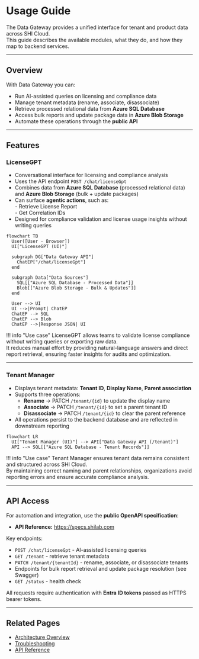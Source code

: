 # Usage Guide

The Data Gateway provides a unified interface for tenant and product data across SHI Cloud.  
This guide describes the available modules, what they do, and how they map to backend services.

---

## Overview

With Data Gateway you can:

- Run AI-assisted queries on licensing and compliance data
- Manage tenant metadata (rename, associate, disassociate)
- Retrieve processed relational data from **Azure SQL Database**
- Access bulk reports and update package data in **Azure Blob Storage**
- Automate these operations through the **public API**

---

## Features

### LicenseGPT

- Conversational interface for licensing and compliance analysis
- Uses the API endpoint `POST /chat/licenseGpt`
- Combines data from **Azure SQL Database** (processed relational data) and **Azure Blob Storage** (bulk + update packages)
- Can surface **agentic actions**, such as:  
        - Retrieve License Report  
        - Get Correlation IDs
- Designed for compliance validation and license usage insights without writing queries

```mermaid
flowchart TB
  User([User - Browser])
  UI["LicenseGPT (UI)"]

  subgraph DG["Data Gateway API"]
    ChatEP["/chat/licenseGpt"]
  end

  subgraph Data["Data Sources"]
    SQL[["Azure SQL Database - Processed Data"]]
    Blob[["Azure Blob Storage - Bulk & Updates"]]
  end

  User --> UI
  UI -->|Prompt| ChatEP
  ChatEP --> SQL
  ChatEP --> Blob
  ChatEP -->|Response JSON| UI
```

!!! info "Use case"
    LicenseGPT allows teams to validate license compliance without writing queries or exporting raw data.  
    It reduces manual effort by providing natural-language answers and direct report retrieval, ensuring faster insights for audits and optimization.

---

### Tenant Manager

- Displays tenant metadata: **Tenant ID**, **Display Name**, **Parent association**
- Supports three operations:
    - **Rename** → PATCH `/tenant/{id}` to update the display name
    - **Associate** → PATCH `/tenant/{id}` to set a parent tenant ID
    - **Disassociate** → PATCH `/tenant/{id}` to clear the parent reference
- All operations persist to the backend database and are reflected in downstream reporting

```mermaid
flowchart LR
  UI["Tenant Manager (UI)"] --> API["Data Gateway API (/tenant)"]
  API --> SQL[["Azure SQL Database - Tenant Records"]]
```

!!! info "Use case"
    Tenant Manager ensures tenant data remains consistent and structured across SHI Cloud.  
    By maintaining correct naming and parent relationships, organizations avoid reporting errors and ensure accurate compliance analysis.

---

## API Access

For automation and integration, use the **public OpenAPI specification**:

- **API Reference:** <https://specs.shilab.com>

Key endpoints:

- `POST /chat/licenseGpt` - AI-assisted licensing queries
- `GET /tenant` - retrieve tenant metadata
- `PATCH /tenant/{tenantId}` - rename, associate, or disassociate tenants
- Endpoints for bulk report retrieval and update package resolution (see Swagger)
- `GET /status` - health check

All requests require authentication with **Entra ID tokens** passed as HTTPS bearer tokens.

---

## Related Pages

- [Architecture Overview](../Architecture/index.md)  
- [Troubleshooting](../Troubleshooting.md)  
- [API Reference](https://specs.shilab.com)
